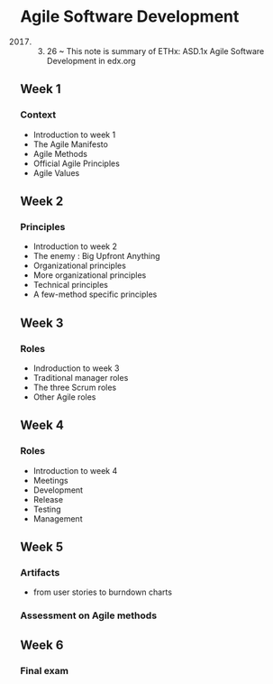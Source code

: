 # Agile Software Development

2017. 03. 26 ~
This note is summary of ETHx: ASD.1x Agile Software Development in edx.org

## Week 1
### Context
* Introduction to week 1
* The Agile Manifesto
* Agile Methods
* Official Agile Principles
* Agile Values

## Week 2
### Principles
* Introduction to week 2
* The enemy : Big Upfront Anything
* Organizational principles
* More organizational principles
* Technical principles
* A few-method specific principles

## Week 3
### Roles
* Indroduction to week 3
* Traditional manager roles
* The three Scrum roles
* Other Agile roles

## Week 4
### Roles
* Introduction to week 4
* Meetings
* Development
* Release
* Testing
* Management

## Week 5
### Artifacts
* from user stories to burndown charts
### Assessment on Agile methods

## Week 6
### Final exam
